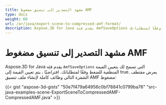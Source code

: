 ```yaml
---
title: مشهد التصدير إلى تنسيق مضغوط AMF
type: docs
weight: 60
url: /ar/java/export-scene-to-compressed-amf-format/
description: Aspose.3D for Java يقدم فئة AmfSaveOptions التي تسمح لك بتعيين القيمة المنطقية للضغط وفقًا لمتطلباتك.
---
```

#  **مشهد التصدير إلى تنسيق مضغوط AMF**
Aspose.3D for Java يقدم فئة `AmfSaveOptions` التي تسمح لك بتعيين القيمة المنطقية للضغط وفقًا لمتطلباتك. افتراضيًا ، يتم تعيين القيمة إلى true. يعرض مقتطف الشفرة التالي وظائف كاملة لإنشاء ملف تنسيق AMF مضغوط:

{{< gist "aspose-3d-gists" "50e7f479a64956c0bf78841c0799ba76" "src-java-examples-scene-ExportSceneToCompressedAMF-CompressedAMF.java" >}}
